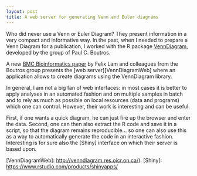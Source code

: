 ```yaml
---
layout: post
title: A web server for generating Venn and Euler diagrams
---
```


Who did never use a Venn or Euler Diagram? They present information in a very compact and informative way.
In the past, when I needed to prepare a Venn Diagram for a publication, I worked with the R package [VennDiagram],
developed by the group of Paul C. Boutros.

A new [BMC Bioinformatics paper][lam2016] by Felix Lam and colleagues from the Boutros group presents
the [web server][VennDiagramWeb] where an application allows to create diagrams using
the VennDiagram library.

In general, I am not a big fan of web interfaces: in most cases it is better to
apply analyses in an automated fashion and on multiple samples in batch and
to rely as much as possible on local resources (data and programs) which one
can control.
However, their work is interesting and can be useful.

First, if one wants a quick
diagram, he can just fire up the browser and enter the data. Second, one can then
also extract the R code and save it in a script, so that the diagram remains
reproducible... so one can also use this as a way to automatically generate the
code in an interactive fashion.
Interesting is for sure also the [Shiny] interface
on which their server is based upon.

[lam2016]: https://bmcbioinformatics.biomedcentral.com/articles/10.1186/s12859-016-1281-5
[VennDiagram]: https://bmcbioinformatics.biomedcentral.com/articles/10.1186/1471-2105-12-35
[VennDiagramWeb]: http://venndiagram.res.oicr.on.ca/).
[Shiny]: https://www.rstudio.com/products/shinyapps/
